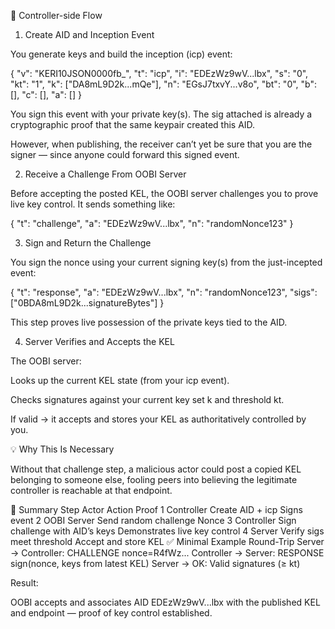 🔐 Controller-side Flow
1. Create AID and Inception Event

You generate keys and build the inception (icp) event:

{
  "v": "KERI10JSON0000fb_",
  "t": "icp",
  "i": "EDEzWz9wV...lbx",
  "s": "0",
  "kt": "1",
  "k": ["DA8mL9D2k...mQe"],
  "n": "EGsJ7txvY...v8o",
  "bt": "0",
  "b": [],
  "c": [],
  "a": []
}


You sign this event with your private key(s).
The sig attached is already a cryptographic proof that the same keypair created this AID.

However, when publishing, the receiver can’t yet be sure that you are the signer — since anyone could forward this signed event.

2. Receive a Challenge From OOBI Server

Before accepting the posted KEL, the OOBI server challenges you to prove live key control.
It sends something like:

{
  "t": "challenge",
  "a": "EDEzWz9wV...lbx",
  "n": "randomNonce123"
}

3. Sign and Return the Challenge

You sign the nonce using your current signing key(s) from the just-incepted event:

{
  "t": "response",
  "a": "EDEzWz9wV...lbx",
  "n": "randomNonce123",
  "sigs": ["0BDA8mL9D2k...signatureBytes"]
}


This step proves live possession of the private keys tied to the AID.

4. Server Verifies and Accepts the KEL

The OOBI server:

Looks up the current KEL state (from your icp event).

Checks signatures against your current key set k and threshold kt.

If valid → it accepts and stores your KEL as authoritatively controlled by you.

💡 Why This Is Necessary

Without that challenge step, a malicious actor could post a copied KEL belonging to someone else, fooling peers into believing the legitimate controller is reachable at that endpoint.

🧩 Summary
Step	Actor	Action	Proof
1	Controller	Create AID + icp	Signs event
2	OOBI Server	Send random challenge	Nonce
3	Controller	Sign challenge with AID’s keys	Demonstrates live key control
4	Server	Verify sigs meet threshold	Accept and store KEL
✅ Minimal Example Round-Trip
Server → Controller:  CHALLENGE  nonce=R4fWz...
Controller → Server:  RESPONSE  sign(nonce, keys from latest KEL)
Server → OK: Valid signatures (≥ kt)


Result:

OOBI accepts and associates AID EDEzWz9wV...lbx with the published KEL and endpoint — proof of key control established.